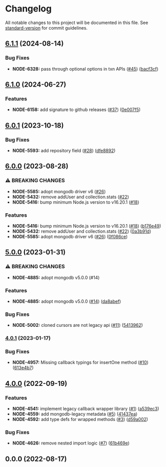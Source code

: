 # Changelog

All notable changes to this project will be documented in this file. See [standard-version](https://github.com/conventional-changelog/standard-version) for commit guidelines.

## [6.1.1](https://github.com/mongodb-js/nodejs-mongodb-legacy/compare/v6.1.0...v6.1.1) (2024-08-14)


### Bug Fixes

* **NODE-6328:** pass through optional options in txn APIs ([#45](https://github.com/mongodb-js/nodejs-mongodb-legacy/issues/45)) ([bacf3cf](https://github.com/mongodb-js/nodejs-mongodb-legacy/commit/bacf3cfae4bacf813c66a3b331594a15d39382e2))

## [6.1.0](https://github.com/mongodb-js/nodejs-mongodb-legacy/compare/v6.0.1...v6.1.0) (2024-06-27)


### Features

* **NODE-6158:** add signature to github releases ([#37](https://github.com/mongodb-js/nodejs-mongodb-legacy/issues/37)) ([0e007f5](https://github.com/mongodb-js/nodejs-mongodb-legacy/commit/0e007f5d4f776fc80d037c58931c083423dc0291))

## [6.0.1](https://github.com/mongodb-js/nodejs-mongodb-legacy/compare/v6.0.0...v6.0.1) (2023-10-18)


### Bug Fixes

* **NODE-5593:** add repository field ([#28](https://github.com/mongodb-js/nodejs-mongodb-legacy/issues/28)) ([dfe8892](https://github.com/mongodb-js/nodejs-mongodb-legacy/commit/dfe88928673f687575025c134322ad90adf592e6))

## [6.0.0](https://github.com/mongodb-js/nodejs-mongodb-legacy/compare/v5.0.0...v6.0.0) (2023-08-28)


### ⚠ BREAKING CHANGES

* **NODE-5585:** adopt mongodb driver v6 ([#26](https://github.com/mongodb-js/nodejs-mongodb-legacy/issues/26))
* **NODE-5432:** remove addUser and collection.stats ([#22](https://github.com/mongodb-js/nodejs-mongodb-legacy/issues/22))
* **NODE-5416:** bump minimum Node.js version to v16.20.1 ([#18](https://github.com/mongodb-js/nodejs-mongodb-legacy/issues/18))

### Features

* **NODE-5416:** bump minimum Node.js version to v16.20.1 ([#18](https://github.com/mongodb-js/nodejs-mongodb-legacy/issues/18)) ([b176e49](https://github.com/mongodb-js/nodejs-mongodb-legacy/commit/b176e49af493dc9365842dceba9d7ad6b21b6499))
* **NODE-5432:** remove addUser and collection.stats ([#22](https://github.com/mongodb-js/nodejs-mongodb-legacy/issues/22)) ([0a3b91d](https://github.com/mongodb-js/nodejs-mongodb-legacy/commit/0a3b91ddcd0fbc52dc837a445a6d26fedbff49df))
* **NODE-5585:** adopt mongodb driver v6 ([#26](https://github.com/mongodb-js/nodejs-mongodb-legacy/issues/26)) ([0f086ce](https://github.com/mongodb-js/nodejs-mongodb-legacy/commit/0f086ce23d96fe8901556bf61b239a2074de821a))

## [5.0.0](https://github.com/mongodb-js/nodejs-mongodb-legacy/compare/v4.0.1...v5.0.0) (2023-01-31)


### ⚠ BREAKING CHANGES

* **NODE-4885:** adopt mongodb v5.0.0 (#14)

### Features

* **NODE-4885:** adopt mongodb v5.0.0 ([#14](https://github.com/mongodb-js/nodejs-mongodb-legacy/issues/14)) ([da8abef](https://github.com/mongodb-js/nodejs-mongodb-legacy/commit/da8abefa1f4cc193b939529495fdbc195413958a))


### Bug Fixes

* **NODE-5002:** cloned cursors are not legacy api ([#11](https://github.com/mongodb-js/nodejs-mongodb-legacy/issues/11)) ([5413962](https://github.com/mongodb-js/nodejs-mongodb-legacy/commit/5413962f0b38cee6331ce74ce7b7a24c0894683a))

### [4.0.1](https://github.com/mongodb-js/nodejs-mongodb-legacy/compare/v4.0.0...v4.0.1) (2023-01-17)


### Bug Fixes

* **NODE-4957:** Missing callback typings for insertOne method ([#10](https://github.com/mongodb-js/nodejs-mongodb-legacy/issues/10)) ([613e4b7](https://github.com/mongodb-js/nodejs-mongodb-legacy/commit/613e4b7ec704395478eb2af29b36e982035d154e))

## [4.0.0](https://github.com/mongodb-js/nodejs-mongodb-legacy/compare/v0.0.0...v4.0.0) (2022-09-19)


### Features

* **NODE-4541:** implement legacy callback wrapper library ([#1](https://github.com/mongodb-js/nodejs-mongodb-legacy/issues/1)) ([a539ec3](https://github.com/mongodb-js/nodejs-mongodb-legacy/commit/a539ec36d40159b793e3c5d284abd65303910832))
* **NODE-4559:** add mongodb-legacy metadata ([#5](https://github.com/mongodb-js/nodejs-mongodb-legacy/issues/5)) ([41437ea](https://github.com/mongodb-js/nodejs-mongodb-legacy/commit/41437eae17870179adc311c499648cf4bef023c3))
* **NODE-4592:** add type defs for wrapped methods ([#3](https://github.com/mongodb-js/nodejs-mongodb-legacy/issues/3)) ([d59a002](https://github.com/mongodb-js/nodejs-mongodb-legacy/commit/d59a002ee7e1ad90eaed8458bec0fe5a01c0e5f4))


### Bug Fixes

* **NODE-4626:** remove nested import logic ([#7](https://github.com/mongodb-js/nodejs-mongodb-legacy/issues/7)) ([61b469e](https://github.com/mongodb-js/nodejs-mongodb-legacy/commit/61b469ea011a7384c71a22bb0fc92914299cf826))

## 0.0.0 (2022-08-17)

